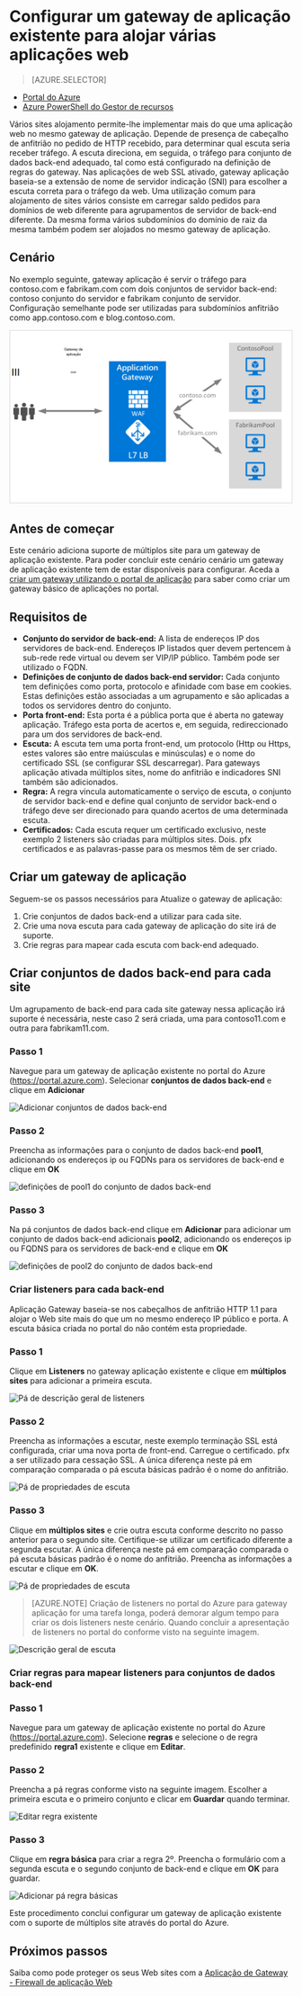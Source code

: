 <properties
   pageTitle="Configurar um gateway de aplicação existente para hospedagem de vários sites no portal do Azure | Microsoft Azure"
   description="Esta página fornece instruções sobre como configurar um gateway de aplicação Azure existente para várias aplicações web no mesmo gateway com o portal do Azure de alojamento."
   documentationCenter="na"
   services="application-gateway"
   authors="georgewallace"
   manager="carmonm"
   editor="tysonn"/>
<tags
   ms.service="application-gateway"
   ms.devlang="na"
   ms.topic="article"
   ms.tgt_pltfrm="na"
   ms.workload="infrastructure-services"
   ms.date="10/25/2016"
   ms.author="gwallace"/>


# <a name="configure-an-existing-application-gateway-for-hosting-multiple-web-applications"></a>Configurar um gateway de aplicação existente para alojar várias aplicações web

> [AZURE.SELECTOR]
- [Portal do Azure](application-gateway-create-multisite-portal.md)
- [Azure PowerShell do Gestor de recursos](application-gateway-create-multisite-azureresourcemanager-powershell.md)

Vários sites alojamento permite-lhe implementar mais do que uma aplicação web no mesmo gateway de aplicação. Depende de presença de cabeçalho de anfitrião no pedido de HTTP recebido, para determinar qual escuta seria receber tráfego. A escuta direciona, em seguida, o tráfego para conjunto de dados back-end adequado, tal como está configurado na definição de regras do gateway. Nas aplicações de web SSL ativado, gateway aplicação baseia-se a extensão de nome de servidor indicação (SNI) para escolher a escuta correta para o tráfego da web. Uma utilização comum para alojamento de sites vários consiste em carregar saldo pedidos para domínios de web diferente para agrupamentos de servidor de back-end diferente. Da mesma forma vários subdomínios do domínio de raiz da mesma também podem ser alojados no mesmo gateway de aplicação.

## <a name="scenario"></a>Cenário

No exemplo seguinte, gateway aplicação é servir o tráfego para contoso.com e fabrikam.com com dois conjuntos de servidor back-end: contoso conjunto do servidor e fabrikam conjunto de servidor. Configuração semelhante pode ser utilizadas para subdomínios anfitrião como app.contoso.com e blog.contoso.com.

![cenário realizado][multisite]

## <a name="before-you-begin"></a>Antes de começar

Este cenário adiciona suporte de múltiplos site para um gateway de aplicação existente. Para poder concluir este cenário cenário um gateway de aplicação existente tem de estar disponíveis para configurar. Aceda a [criar um gateway utilizando o portal de aplicação](./application-gateway-create-gateway-portal.md) para saber como criar um gateway básico de aplicações no portal.

## <a name="requirements"></a>Requisitos de

- **Conjunto do servidor de back-end:** A lista de endereços IP dos servidores de back-end. Endereços IP listados quer devem pertencem à sub-rede rede virtual ou devem ser VIP/IP público. Também pode ser utilizado o FQDN.
- **Definições de conjunto de dados back-end servidor:** Cada conjunto tem definições como porta, protocolo e afinidade com base em cookies. Estas definições estão associadas a um agrupamento e são aplicadas a todos os servidores dentro do conjunto.
- **Porta front-end:** Esta porta é a pública porta que é aberta no gateway aplicação. Tráfego esta porta de acertos e, em seguida, redireccionado para um dos servidores de back-end.
- **Escuta:** A escuta tem uma porta front-end, um protocolo (Http ou Https, estes valores são entre maiúsculas e minúsculas) e o nome do certificado SSL (se configurar SSL descarregar). Para gateways aplicação ativada múltiplos sites, nome do anfitrião e indicadores SNI também são adicionados.
- **Regra:** A regra vincula automaticamente o serviço de escuta, o conjunto de servidor back-end e define qual conjunto de servidor back-end o tráfego deve ser direcionado para quando acertos de uma determinada escuta.
- **Certificados:** Cada escuta requer um certificado exclusivo, neste exemplo 2 listeners são criadas para múltiplos sites. Dois. pfx certificados e as palavras-passe para os mesmos têm de ser criado.

## <a name="create-an-application-gateway"></a>Criar um gateway de aplicação

Seguem-se os passos necessários para Atualize o gateway de aplicação:

1. Crie conjuntos de dados back-end a utilizar para cada site.
2. Crie uma nova escuta para cada gateway de aplicação do site irá de suporte.
3. Crie regras para mapear cada escuta com back-end adequado.

## <a name="create-back-end-pools-for-each-site"></a>Criar conjuntos de dados back-end para cada site

Um agrupamento de back-end para cada site gateway nessa aplicação irá suporte é necessária, neste caso 2 será criada, uma para contoso11.com e outra para fabrikam11.com.

### <a name="step-1"></a>Passo 1

Navegue para um gateway de aplicação existente no portal do Azure (https://portal.azure.com). Selecionar **conjuntos de dados back-end** e clique em **Adicionar**

![Adicionar conjuntos de dados back-end][7]

### <a name="step-2"></a>Passo 2

Preencha as informações para o conjunto de dados back-end **pool1**, adicionando os endereços ip ou FQDNs para os servidores de back-end e clique em **OK**

![definições de pool1 do conjunto de dados back-end][8]

### <a name="step-3"></a>Passo 3

Na pá conjuntos de dados back-end clique em **Adicionar** para adicionar um conjunto de dados back-end adicionais **pool2**, adicionando os endereços ip ou FQDNS para os servidores de back-end e clique em **OK**

![definições de pool2 do conjunto de dados back-end][9]

### <a name="create-listeners-for-each-back-end"></a>Criar listeners para cada back-end

Aplicação Gateway baseia-se nos cabeçalhos de anfitrião HTTP 1.1 para alojar o Web site mais do que um no mesmo endereço IP público e porta. A escuta básica criada no portal do não contém esta propriedade.

### <a name="step-1"></a>Passo 1

Clique em **Listeners** no gateway aplicação existente e clique em **múltiplos sites** para adicionar a primeira escuta.

![Pá de descrição geral de listeners][1]

### <a name="step-2"></a>Passo 2

Preencha as informações a escutar, neste exemplo terminação SSL está configurada, criar uma nova porta de front-end. Carregue o certificado. pfx a ser utilizado para cessação SSL. A única diferença neste pá em comparação comparada o pá escuta básicas padrão é o nome do anfitrião.

![Pá de propriedades de escuta][2]

### <a name="step-3"></a>Passo 3

Clique em **múltiplos sites** e crie outra escuta conforme descrito no passo anterior para o segundo site. Certifique-se utilizar um certificado diferente a segunda escutar. A única diferença neste pá em comparação comparada o pá escuta básicas padrão é o nome do anfitrião. Preencha as informações a escutar e clique em **OK**.

![Pá de propriedades de escuta][3]

> [AZURE.NOTE] Criação de listeners no portal do Azure para gateway aplicação for uma tarefa longa, poderá demorar algum tempo para criar os dois listeners neste cenário. Quando concluir a apresentação de listeners no portal do conforme visto na seguinte imagem.

![Descrição geral de escuta][4]

### <a name="create-rules-to-map-listeners-to-backend-pools"></a>Criar regras para mapear listeners para conjuntos de dados back-end

### <a name="step-1"></a>Passo 1

Navegue para um gateway de aplicação existente no portal do Azure (https://portal.azure.com). Selecione **regras** e selecione o de regra predefinido **regra1** existente e clique em **Editar**.

### <a name="step-2"></a>Passo 2

Preencha a pá regras conforme visto na seguinte imagem. Escolher a primeira escuta e o primeiro conjunto e clicar em **Guardar** quando terminar.

![Editar regra existente][6]

### <a name="step-3"></a>Passo 3

Clique em **regra básica** para criar a regra 2º. Preencha o formulário com a segunda escuta e o segundo conjunto de back-end e clique em **OK** para guardar.

![Adicionar pá regra básicas][10]

Este procedimento conclui configurar um gateway de aplicação existente com o suporte de múltiplos site através do portal do Azure.

## <a name="next-steps"></a>Próximos passos

Saiba como pode proteger os seus Web sites com a [Aplicação de Gateway - Firewall de aplicação Web](application-gateway-webapplicationfirewall-overview.md)

<!--Image references-->
[1]: ./media/application-gateway-create-multisite-portal/figure1.png
[2]: ./media/application-gateway-create-multisite-portal/figure2.png
[3]: ./media/application-gateway-create-multisite-portal/figure3.png
[4]: ./media/application-gateway-create-multisite-portal/figure4.png
[5]: ./media/application-gateway-create-multisite-portal/figure5.png
[6]: ./media/application-gateway-create-multisite-portal/figure6.png
[7]: ./media/application-gateway-create-multisite-portal/figure7.png
[8]: ./media/application-gateway-create-multisite-portal/figure8.png
[9]: ./media/application-gateway-create-multisite-portal/figure9.png
[10]: ./media/application-gateway-create-multisite-portal/figure10.png
[multisite]: ./media/application-gateway-create-multisite-portal/multisite.png